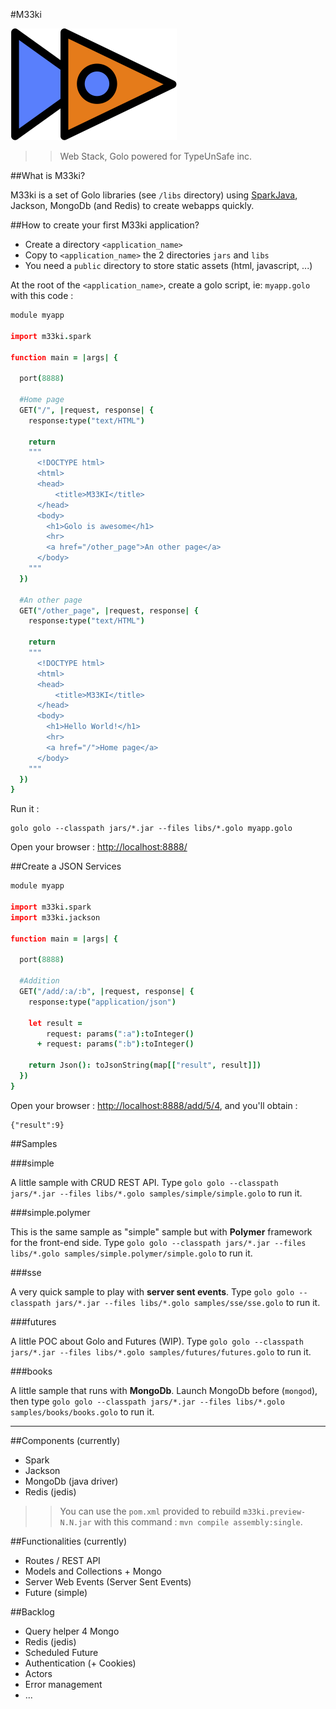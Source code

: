 #M33ki

![...](meekilogo.png)

>>Web Stack, Golo powered for TypeUnSafe inc.

##What is M33ki?

M33ki is a set of Golo libraries (see `/libs` directory) using [SparkJava](http://www.sparkjava.com/), Jackson, MongoDb (and Redis) to create webapps quickly. 

##How to create your first M33ki application?

- Create a directory `<application_name>`
- Copy to `<application_name>` the 2 directories `jars` and `libs`
- You need a `public` directory to store static assets (html, javascript, ...)

At the root of the `<application_name>`, create a golo script, ie: `myapp.golo` with this code :

```coffeescript
module myapp

import m33ki.spark

function main = |args| {

  port(8888)

  #Home page
  GET("/", |request, response| {
    response:type("text/HTML")

    return 
    """
      <!DOCTYPE html>
      <html>
      <head>
          <title>M33KI</title>
      </head>
      <body>
        <h1>Golo is awesome</h1>
        <hr>
        <a href="/other_page">An other page</a>
      </body>
    """
  })

  #An other page
  GET("/other_page", |request, response| {
    response:type("text/HTML")

    return 
    """
      <!DOCTYPE html>
      <html>
      <head>
          <title>M33KI</title>
      </head>
      <body>
        <h1>Hello World!</h1>
        <hr>
        <a href="/">Home page</a>
      </body>
    """
  })
}
```

Run it :

    golo golo --classpath jars/*.jar --files libs/*.golo myapp.golo

Open your browser : [http://localhost:8888/](http://localhost:8888/)

##Create a JSON Services

```coffeescript
module myapp

import m33ki.spark
import m33ki.jackson

function main = |args| {

  port(8888)

  #Addition
  GET("/add/:a/:b", |request, response| {
    response:type("application/json")

    let result =  
        request: params(":a"):toInteger() 
      + request: params(":b"):toInteger()

    return Json(): toJsonString(map[["result", result]])
  })
}
```

Open your browser : [http://localhost:8888/add/5/4](http://localhost:8888/add/5/4), and you'll obtain :

    {"result":9}


##Samples

###simple

A little sample with CRUD REST API. Type `golo golo --classpath jars/*.jar --files libs/*.golo samples/simple/simple.golo` to run it.

###simple.polymer

This is the same sample as "simple" sample but with **Polymer** framework for the front-end side. Type `golo golo --classpath jars/*.jar --files libs/*.golo samples/simple.polymer/simple.golo` to run it.

###sse

A very quick sample to play with **server sent events**. Type `golo golo --classpath jars/*.jar --files libs/*.golo samples/sse/sse.golo` to run it.

###futures

A little POC about Golo and Futures (WIP). Type `golo golo --classpath jars/*.jar --files libs/*.golo samples/futures/futures.golo` to run it.

###books

A little sample that runs with **MongoDb**. Launch MongoDb before (`mongod`), then type `golo golo --classpath jars/*.jar --files libs/*.golo samples/books/books.golo` to run it.

<hr>

##Components (currently)

- Spark
- Jackson
- MongoDb (java driver)
- Redis (jedis)

>>You can use the `pom.xml` provided to rebuild `m33ki.preview-N.N.jar` with this command : `mvn compile assembly:single`.

##Functionalities (currently)

- Routes / REST API
- Models and Collections + Mongo
- Server Web Events (Server Sent Events)
- Future (simple)

##Backlog

- Query helper 4 Mongo
- Redis (jedis)
- Scheduled Future
- Authentication (+ Cookies)
- Actors
- Error management
- ...
